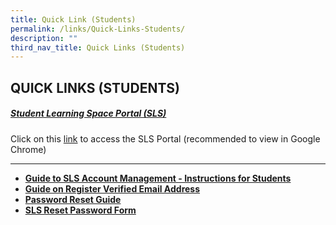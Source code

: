 ```yaml
---
title: Quick Link (Students)
permalink: /links/Quick-Links-Students/
description: ""
third_nav_title: Quick Links (Students)
---
```

## QUICK LINKS (STUDENTS)


##### [Student Learning Space Portal (SLS)](https://vle.learning.moe.edu.sg/login)  
Click on this [link](https://vle.learning.moe.edu.sg/login) to access the SLS Portal (recommended to view in Google Chrome)
***


*   **[Guide to SLS Account Management - Instructions for Students](/files/Guide%20to%20SLS%20Account%20Management%20–%20Instructions%20for%20Students.pdf)**
*   **[Guide on Register Verified Email Address](/files/User%20Guide%20-%20Register%20Verified%20Email%20Address.pdf)**
*   **[Password Reset Guide](https://stgabrielssec-moe-edu-sg-admin.cwp.sg/qql/slot/u153/Link/Student%20Links/Student%20Learning%20Space/Password%20Reset%20Guide.pdf)**
*   **[SLS Reset Password Form](http://tinyurl.com/slsandiconresetpasswordform)**